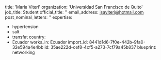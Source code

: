 title: 'Maria Viteri'
organization: 'Universidad San Francisco de Quito'
job_title: Student
official_title: ''
email_address: isaviteri@hotmail.com
post_nominal_letters: ''
expertise:
  - hypertension
  - salt
  - transfat
country:
  - Ecuador
works_in: Ecuador
import_id: 8441d1d6-7f0e-442b-9fa0-32e594a4e4bb
id: 35ae222d-cef8-4cf5-a273-7cf79a45b837
blueprint: networking
